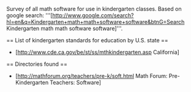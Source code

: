 Survey of all math software for use in kindergarten classes. Based on google search: '''[http://www.google.com/search?hl=en&q=Kindergarten+math+math+software+software&btnG=Search Kindergarten math math software software]'''.

== List of kindergarten standards for education by U.S. state ==

 * [http://www.cde.ca.gov/be/st/ss/mthkindergarten.asp California]

== Directories found ==

 * [http://mathforum.org/teachers/pre-k/soft.html Math Forum: Pre-Kindergarten Teachers: Software]
